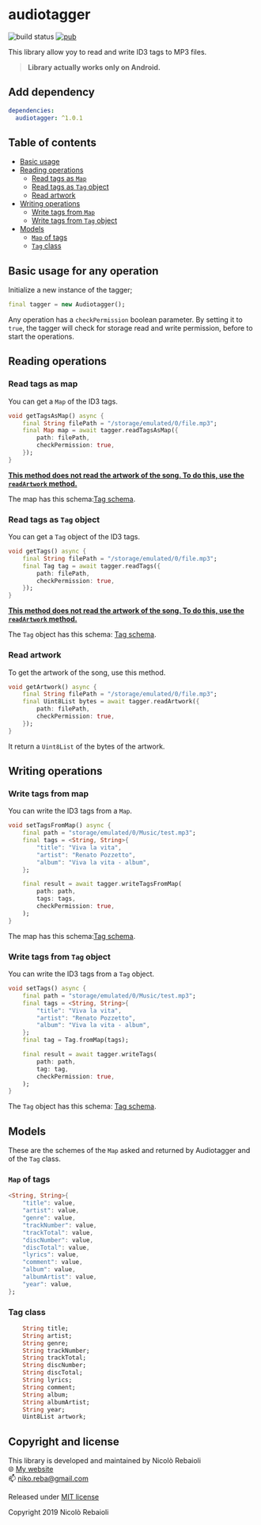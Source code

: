 # audiotagger
![build status](https://img.shields.io/badge/build-passing-brightgreen?style=flat-square)
[![pub](https://img.shields.io/pub/v/audiotagger?style=flat-square)](https://pub.dev/packages/audiotagger)

This library allow yoy to read and write ID3 tags to MP3 files.

> **Library actually works only on Android.**

## Add dependency
```yaml
dependencies:
  audiotagger: ^1.0.1
```

## Table of contents
- [Basic usage](#basic-usage-for-any-operation)
- [Reading operations](#reading-operations)
    - [Read tags as `Map`](#read-tags-as-map)
    - [Read tags as `Tag` object](#read-tags-as-tag-object)
    - [Read artwork](#read-artwork)
- [Writing operations](#writing-operations)
    - [Write tags from `Map`](#write-tags-from-map)
    - [Write tags from `Tag` object](#write-tags-from-tag-object)
- [Models](#models)
    - [`Map` of tags](#map-of-tag)
    - [`Tag` class](#tag-class)


## Basic usage for any operation
Initialize a new instance of the tagger;
```dart
final tagger = new Audiotagger();
```

Any operation has a `checkPermission` boolean parameter. By setting it to `true`, 
the tagger will check for storage read and write permission, before to start the operations.

## Reading operations

### Read tags as map
You can get a `Map` of the ID3 tags.
```dart
void getTagsAsMap() async {
    final String filePath = "/storage/emulated/0/file.mp3";
    final Map map = await tagger.readTagsAsMap({
        path: filePath,
        checkPermission: true,
    });
}
```
[**This method does not read the artwork of the song. To do this, use the `readArtwork` method.**](#read-artwork)

The map has this schema:[Tag schema](#map-of-tags).

### Read tags as `Tag` object
You can get a `Tag` object of the ID3 tags.
```dart
void getTags() async {
    final String filePath = "/storage/emulated/0/file.mp3";
    final Tag tag = await tagger.readTags({
        path: filePath,
        checkPermission: true,
    });
}
```

[**This method does not read the artwork of the song. To do this, use the `readArtwork` method.**](#read-artwork)

The `Tag` object has this schema: [Tag schema](#tag-class).

### Read artwork
To get the artwork of the song, use this method.
```dart
void getArtwork() async {
    final String filePath = "/storage/emulated/0/file.mp3";
    final Uint8List bytes = await tagger.readArtwork({
        path: filePath,
        checkPermission: true,
    });
}
```

It return a `Uint8List` of the bytes of the artwork.

## Writing operations

### Write tags from map
You can write the ID3 tags from a `Map`.
```dart
void setTagsFromMap() async {
    final path = "storage/emulated/0/Music/test.mp3";
    final tags = <String, String>{
        "title": "Viva la vita",
        "artist": "Renato Pozzetto",
        "album": "Viva la vita - album",
    };

    final result = await tagger.writeTagsFromMap(
        path: path,
        tags: tags,
        checkPermission: true,
    );
}
```

The map has this schema:[Tag schema](#map-of-tags).

### Write tags from `Tag` object
You can write the ID3 tags from a `Tag` object.
```dart
void setTags() async {
    final path = "storage/emulated/0/Music/test.mp3";
    final tags = <String, String>{
        "title": "Viva la vita",
        "artist": "Renato Pozzetto",
        "album": "Viva la vita - album",
    };
    final tag = Tag.fromMap(tags);

    final result = await tagger.writeTags(
        path: path,
        tag: tag,
        checkPermission: true,
    );
}
```

The `Tag` object has this schema: [Tag schema](#tag-class).

## Models

These are the schemes of the `Map` asked and returned by Audiotagger and of the `Tag` class.

### `Map` of tags
```dart
<String, String>{
    "title": value,
    "artist": value,
    "genre": value,
    "trackNumber": value,
    "trackTotal": value,
    "discNumber": value,
    "discTotal": value,
    "lyrics": value,
    "comment": value,
    "album": value,
    "albumArtist": value,
    "year": value,
};
```

### Tag class
```dart
    String title;
    String artist;
    String genre;
    String trackNumber;
    String trackTotal;
    String discNumber;
    String discTotal;
    String lyrics;
    String comment;
    String album;
    String albumArtist;
    String year;
    Uint8List artwork;
```

## Copyright and license
This library is developed and maintained by Nicolò Rebaioli  
:globe_with_meridians: [My website](https://rebaioli.altervista.org)  
:mailbox: [niko.reba@gmail.com](mailto:niko.reba@gmail.com)

Released under [MIT license](LICENSE)

Copyright 2019 Nicolò Rebaioli